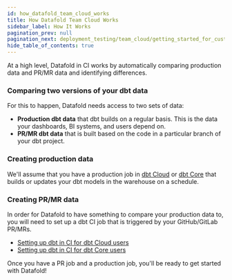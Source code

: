 ```yaml
---
id: how_datafold_team_cloud_works
title: How Datafold Team Cloud Works
sidebar_label: How It Works
pagination_prev: null
pagination_next: deployment_testing/team_cloud/getting_started_for_customers
hide_table_of_contents: true
---
```


At a high level, Datafold in CI works by automatically comparing production data and PR/MR data and identifying differences.

### Comparing two versions of your dbt data

For this to happen, Datafold needs access to two sets of data:

* **Production dbt data** that dbt builds on a regular basis. This is the data your dashboards, BI systems, and users depend on.
* **PR/MR dbt data** that is built based on the code in a particular branch of your dbt project. 

### Creating production data
We'll assume that you have a production job in [dbt Cloud](https://docs.getdbt.com/docs/deploy/dbt-cloud-job) or [dbt Core](https://docs.getdbt.com/docs/deploy/deployment-tools) that builds or updates your dbt models in the warehouse on a schedule.

### Creating PR/MR data
In order for Datafold to have something to compare your production data to, you will need to set up a dbt CI job that is triggered by your GitHub/GitLab PR/MRs.

* [Setting up dbt in CI for dbt Cloud users](https://www.datafold.com/blog/slim-ci-the-cost-effective-solution-for-successful-deployments-in-dbt-cloud)
* [Setting up dbt in CI for dbt Core users](https://www.datafold.com/blog/accelerating-dbt-core-ci-cd-with-github-actions-a-step-by-step-guide)

Once you have a PR job and a production job, you'll be ready to get started with Datafold!